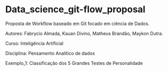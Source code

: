 # Data_science_git-flow_proposal

Proposta de Workflow baseado em Git focado em ciência de Dados.

Autores: Fabrycio Almada, Kauan Divino, Matheus Brandão, Maykon Dutra.

Curso: Inteligência Artificial

Disciplina: Pensamento Analítico de dados

Exemplo_1: Classificação dos 5 Grandes Testes de Personalidade
